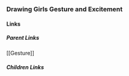 ### Drawing Girls Gesture and Excitement
#### Links
##### Parent Links
[[Gesture]]
##### Children Links
